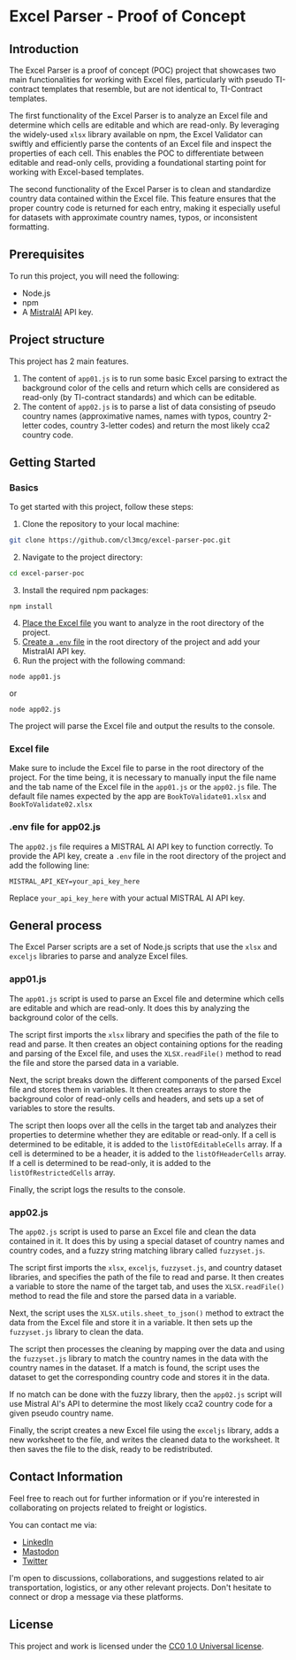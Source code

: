 # Excel Parser - Proof of Concept

## Introduction

The Excel Parser is a proof of concept (POC) project that showcases two main functionalities for working with Excel files, particularly with pseudo TI-contract templates that resemble, but are not identical to, TI-Contract templates.

The first functionality of the Excel Parser is to analyze an Excel file and determine which cells are editable and which are read-only. By leveraging the widely-used `xlsx` library available on npm, the Excel Validator can swiftly and efficiently parse the contents of an Excel file and inspect the properties of each cell. This enables the POC to differentiate between editable and read-only cells, providing a foundational starting point for working with Excel-based templates.

The second functionality of the Excel Parser is to clean and standardize country data contained within the Excel file. This feature ensures that the proper country code is returned for each entry, making it especially useful for datasets with approximate country names, typos, or inconsistent formatting.

## Prerequisites

To run this project, you will need the following:

- Node.js
- npm
- A [MistralAI](https://mistral.ai/) API key.

## Project structure

This project has 2 main features.

1. The content of `app01.js` is to run some basic Excel parsing to extract the background color of the cells and return which cells are considered as read-only (by TI-contract standards) and which can be editable.
2. The content of `app02.js` is to parse a list of data consisting of pseudo country names (approximative names, names with typos, country 2-letter codes, country 3-letter codes) and return the most likely cca2 country code.

## Getting Started

### Basics

To get started with this project, follow these steps:

1. Clone the repository to your local machine:

```bash
git clone https://github.com/cl3mcg/excel-parser-poc.git
```

2. Navigate to the project directory:

```bash
cd excel-parser-poc
```

3. Install the required npm packages:

```
npm install
```

4. [Place the Excel file](#excel-file) you want to analyze in the root directory of the project.
5. [Create a `.env` file](#env-file-for-app02.js) in the root directory of the project and add your MistralAI API key.
6. Run the project with the following command:

```
node app01.js
```

or

```
node app02.js
```

The project will parse the Excel file and output the results to the console.

### Excel file

Make sure to include the Excel file to parse in the root directory of the project.
For the time being, it is necessary to manually input the file name and the tab name of the Excel file in the `app01.js` or the `app02.js` file.
The default file names expected by the app are `BookToValidate01.xlsx` and `BookToValidate02.xlsx`

### .env file for app02.js

The `app02.js` file requires a MISTRAL AI API key to function correctly. To provide the API key, create a `.env` file in the root directory of the project and add the following line:

```
MISTRAL_API_KEY=your_api_key_here
```

Replace `your_api_key_here` with your actual MISTRAL AI API key.

## General process

The Excel Parser scripts are a set of Node.js scripts that use the `xlsx` and `exceljs` libraries to parse and analyze Excel files.

### app01.js

The `app01.js` script is used to parse an Excel file and determine which cells are editable and which are read-only. It does this by analyzing the background color of the cells.

The script first imports the `xlsx` library and specifies the path of the file to read and parse. It then creates an object containing options for the reading and parsing of the Excel file, and uses the `XLSX.readFile()` method to read the file and store the parsed data in a variable.

Next, the script breaks down the different components of the parsed Excel file and stores them in variables. It then creates arrays to store the background color of read-only cells and headers, and sets up a set of variables to store the results.

The script then loops over all the cells in the target tab and analyzes their properties to determine whether they are editable or read-only. If a cell is determined to be editable, it is added to the `listOfEditableCells` array. If a cell is determined to be a header, it is added to the `listOfHeaderCells` array. If a cell is determined to be read-only, it is added to the `listOfRestrictedCells` array.

Finally, the script logs the results to the console.

### app02.js

The `app02.js` script is used to parse an Excel file and clean the data contained in it. It does this by using a special dataset of country names and country codes, and a fuzzy string matching library called `fuzzyset.js`.

The script first imports the `xlsx`, `exceljs`, `fuzzyset.js`, and country dataset libraries, and specifies the path of the file to read and parse. It then creates a variable to store the name of the target tab, and uses the `XLSX.readFile()` method to read the file and store the parsed data in a variable.

Next, the script uses the `XLSX.utils.sheet_to_json()` method to extract the data from the Excel file and store it in a variable. It then sets up the `fuzzyset.js` library to clean the data.

The script then processes the cleaning by mapping over the data and using the `fuzzyset.js` library to match the country names in the data with the country names in the dataset. If a match is found, the script uses the dataset to get the corresponding country code and stores it in the data.

If no match can be done with the fuzzy library, then the `app02.js` script will use Mistral AI's API to determine the most likely cca2 country code for a given pseudo country name.

Finally, the script creates a new Excel file using the `exceljs` library, adds a new worksheet to the file, and writes the cleaned data to the worksheet. It then saves the file to the disk, ready to be redistributed.

## Contact Information

Feel free to reach out for further information or if you're interested in collaborating on projects related to freight or logistics.

You can contact me via:

- [LinkedIn](https://www.linkedin.com/in/cl3mcg/?locale=en_US)
- [Mastodon](https://fosstodon.org/@cl3mcg)
- [Twitter](https://twitter.com/cl3mcg)

I'm open to discussions, collaborations, and suggestions related to air transportation, logistics, or any other relevant projects. Don't hesitate to connect or drop a message via these platforms.

## License

This project and work is licensed under the [CC0 1.0 Universal license](https://creativecommons.org/publicdomain/zero/1.0/).
